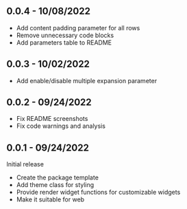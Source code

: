 ## 0.0.4 - 10/08/2022

- Add content padding parameter for all rows
- Remove unnecessary code blocks
- Add parameters table to README

## 0.0.3 - 10/02/2022

- Add enable/disable multiple expansion parameter

## 0.0.2 - 09/24/2022

- Fix README screenshots
- Fix code warnings and analysis

## 0.0.1 - 09/24/2022
Initial release

- Create the package template
- Add theme class for styling
- Provide render widget functions for customizable widgets
- Make it suitable for web